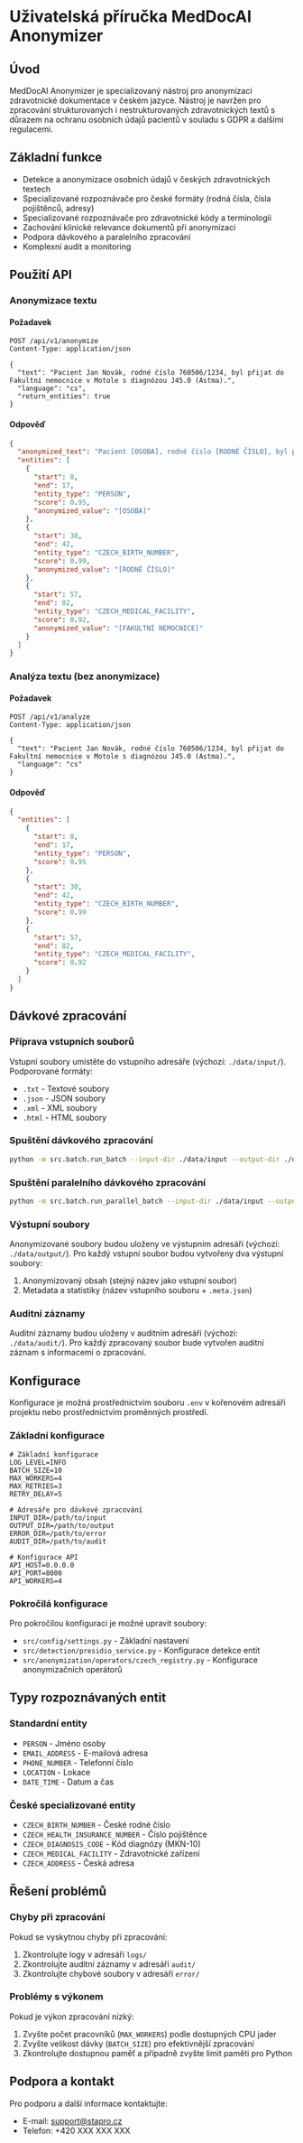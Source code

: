 # Uživatelská příručka MedDocAI Anonymizer

## Úvod

MedDocAI Anonymizer je specializovaný nástroj pro anonymizaci zdravotnické dokumentace v českém jazyce. Nástroj je navržen pro zpracování strukturovaných i nestrukturovaných zdravotnických textů s důrazem na ochranu osobních údajů pacientů v souladu s GDPR a dalšími regulacemi.

## Základní funkce

- Detekce a anonymizace osobních údajů v českých zdravotnických textech
- Specializované rozpoznávače pro české formáty (rodná čísla, čísla pojištěnců, adresy)
- Specializované rozpoznávače pro zdravotnické kódy a terminologii
- Zachování klinické relevance dokumentů při anonymizaci
- Podpora dávkového a paralelního zpracování
- Komplexní audit a monitoring

## Použití API

### Anonymizace textu

#### Požadavek

```http
POST /api/v1/anonymize
Content-Type: application/json

{
  "text": "Pacient Jan Novák, rodné číslo 760506/1234, byl přijat do Fakultní nemocnice v Motole s diagnózou J45.0 (Astma).",
  "language": "cs",
  "return_entities": true
}
```

#### Odpověď

```json
{
  "anonymized_text": "Pacient [OSOBA], rodné číslo [RODNÉ ČÍSLO], byl přijat do [FAKULTNÍ NEMOCNICE] s diagnózou J45.0 (Astma).",
  "entities": [
    {
      "start": 8,
      "end": 17,
      "entity_type": "PERSON",
      "score": 0.95,
      "anonymized_value": "[OSOBA]"
    },
    {
      "start": 30,
      "end": 42,
      "entity_type": "CZECH_BIRTH_NUMBER",
      "score": 0.99,
      "anonymized_value": "[RODNÉ ČÍSLO]"
    },
    {
      "start": 57,
      "end": 82,
      "entity_type": "CZECH_MEDICAL_FACILITY",
      "score": 0.92,
      "anonymized_value": "[FAKULTNÍ NEMOCNICE]"
    }
  ]
}
```

### Analýza textu (bez anonymizace)

#### Požadavek

```http
POST /api/v1/analyze
Content-Type: application/json

{
  "text": "Pacient Jan Novák, rodné číslo 760506/1234, byl přijat do Fakultní nemocnice v Motole s diagnózou J45.0 (Astma).",
  "language": "cs"
}
```

#### Odpověď

```json
{
  "entities": [
    {
      "start": 8,
      "end": 17,
      "entity_type": "PERSON",
      "score": 0.95
    },
    {
      "start": 30,
      "end": 42,
      "entity_type": "CZECH_BIRTH_NUMBER",
      "score": 0.99
    },
    {
      "start": 57,
      "end": 82,
      "entity_type": "CZECH_MEDICAL_FACILITY",
      "score": 0.92
    }
  ]
}
```

## Dávkové zpracování

### Příprava vstupních souborů

Vstupní soubory umístěte do vstupního adresáře (výchozí: `./data/input/`). Podporované formáty:

- `.txt` - Textové soubory
- `.json` - JSON soubory
- `.xml` - XML soubory
- `.html` - HTML soubory

### Spuštění dávkového zpracování

```bash
python -m src.batch.run_batch --input-dir ./data/input --output-dir ./data/output
```

### Spuštění paralelního dávkového zpracování

```bash
python -m src.batch.run_parallel_batch --input-dir ./data/input --output-dir ./data/output --workers 4
```

### Výstupní soubory

Anonymizované soubory budou uloženy ve výstupním adresáři (výchozí: `./data/output/`). Pro každý vstupní soubor budou vytvořeny dva výstupní soubory:

1. Anonymizovaný obsah (stejný název jako vstupní soubor)
2. Metadata a statistiky (název vstupního souboru + `.meta.json`)

### Auditní záznamy

Auditní záznamy budou uloženy v auditním adresáři (výchozí: `./data/audit/`). Pro každý zpracovaný soubor bude vytvořen auditní záznam s informacemi o zpracování.

## Konfigurace

Konfigurace je možná prostřednictvím souboru `.env` v kořenovém adresáři projektu nebo prostřednictvím proměnných prostředí.

### Základní konfigurace

```
# Základní konfigurace
LOG_LEVEL=INFO
BATCH_SIZE=10
MAX_WORKERS=4
MAX_RETRIES=3
RETRY_DELAY=5

# Adresáře pro dávkové zpracování
INPUT_DIR=/path/to/input
OUTPUT_DIR=/path/to/output
ERROR_DIR=/path/to/error
AUDIT_DIR=/path/to/audit

# Konfigurace API
API_HOST=0.0.0.0
API_PORT=8000
API_WORKERS=4
```

### Pokročilá konfigurace

Pro pokročilou konfiguraci je možné upravit soubory:

- `src/config/settings.py` - Základní nastavení
- `src/detection/presidio_service.py` - Konfigurace detekce entit
- `src/anonymization/operators/czech_registry.py` - Konfigurace anonymizačních operátorů

## Typy rozpoznávaných entit

### Standardní entity

- `PERSON` - Jméno osoby
- `EMAIL_ADDRESS` - E-mailová adresa
- `PHONE_NUMBER` - Telefonní číslo
- `LOCATION` - Lokace
- `DATE_TIME` - Datum a čas

### České specializované entity

- `CZECH_BIRTH_NUMBER` - České rodné číslo
- `CZECH_HEALTH_INSURANCE_NUMBER` - Číslo pojištěnce
- `CZECH_DIAGNOSIS_CODE` - Kód diagnózy (MKN-10)
- `CZECH_MEDICAL_FACILITY` - Zdravotnické zařízení
- `CZECH_ADDRESS` - Česká adresa

## Řešení problémů

### Chyby při zpracování

Pokud se vyskytnou chyby při zpracování:

1. Zkontrolujte logy v adresáři `logs/`
2. Zkontrolujte auditní záznamy v adresáři `audit/`
3. Zkontrolujte chybové soubory v adresáři `error/`

### Problémy s výkonem

Pokud je výkon zpracování nízký:

1. Zvyšte počet pracovníků (`MAX_WORKERS`) podle dostupných CPU jader
2. Zvyšte velikost dávky (`BATCH_SIZE`) pro efektivnější zpracování
3. Zkontrolujte dostupnou paměť a případně zvyšte limit paměti pro Python

## Podpora a kontakt

Pro podporu a další informace kontaktujte:

- E-mail: support@stapro.cz
- Telefon: +420 XXX XXX XXX
